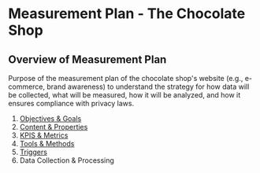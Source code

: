 # Measurement Plan - The Chocolate Shop

## Overview of Measurement Plan

Purpose of the measurement plan of the chocolate shop's website (e.g., e-commerce, brand awareness) to understand the strategy for how data will be collected, what will be measured, how it will be analyzed, and how it ensures compliance with privacy laws. 

 1. [Objectives & Goals](https://github.com/dipalit/The-Chocolate-Shop/tree/Objectives-and-Goals)   
 2. [Content & Properties ](https://github.com/dipalit/The-Chocolate-Shop/tree/Content-%26-Properties)  
 3. [KPIS & Metrics](https://github.com/dipalit/The-Chocolate-Shop/tree/KPIs-%26-Metrics)  
 4. [Tools & Methods](https://github.com/dipalit/The-Chocolate-Shop/tree/Tools-%26-Methods) 
 5. [Triggers](https://github.com/dipalit/The-Chocolate-Shop/tree/Triggers)
 6. Data Collection & Processing
